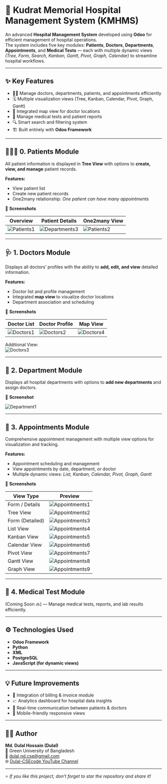 # 🏥 Kudrat Memorial Hospital Management System (KMHMS)

An advanced **Hospital Management System** developed using **Odoo** for efficient management of hospital operations.  
The system includes five key modules: **Patients**, **Doctors**, **Departments**, **Appointments**, and **Medical Tests** — each with multiple dynamic views *(Tree, Form, Search, Kanban, Gantt, Pivot, Graph, Calendar)* to streamline hospital workflows.

---

## ✨ Key Features

- 👨‍⚕️ Manage doctors, departments, patients, and appointments efficiently  
- 🗓️ Multiple visualization views (Tree, Kanban, Calendar, Pivot, Graph, Gantt)  
- 🧭 Integrated map view for doctor locations  
- 🧪 Manage medical tests and patient reports  
- 🔍 Smart search and filtering system  
- 🏗️ Built entirely with **Odoo Framework**

---

## 🧑‍🤝‍🧑 0. Patients Module

All patient information is displayed in **Tree View** with options to **create, view, and manage** patient records.

**Features:**
- View patient list  
- Create new patient records  
- One2many relationship: *One patient can have many appointments*

📸 **Screenshots**

| Overview | Patient Details | One2many View |
|-----------|----------------|----------------|
| ![Patients1](./picture/1.png) | ![Departments3](./picture/2.png) | ![Patients2](./picture/3.png) |

---

## 🩺 1. Doctors Module

Displays all doctors’ profiles with the ability to **add, edit, and view** detailed information.

**Features:**
- Doctor list and profile management  
- Integrated **map view** to visualize doctor locations  
- Department association and scheduling  

📸 **Screenshots**

| Doctor List | Doctor Profile | Map View |
|--------------|----------------|----------|
| ![Doctors1](./picture/4.png) | ![Doctors2](./picture/5.png) | ![Doctors4](./picture/6.png) |

Additional View:  
![Doctors3](./picture/7.png)

---

## 🏢 2. Department Module

Displays all hospital departments with options to **add new departments** and assign doctors.

📸 **Screenshot**

![Department1](./picture/8.png)

---

## 📅 3. Appointments Module

Comprehensive appointment management with multiple view options for visualization and tracking.

**Features:**
- Appointment scheduling and management  
- View appointments by date, department, or doctor  
- Multiple dynamic views: *List, Kanban, Calendar, Pivot, Graph, Gantt*

📸 **Screenshots**

| View Type | Preview |
|------------|----------|
| Form / Details | ![Appointments1](./picture/9.png) |
| Tree View | ![Appointments2](./picture/10.png) |
| Form (Detailed) | ![Appointments3](./picture/11.png) |
| List View | ![Appointments4](./picture/12.png) |
| Kanban View | ![Appointments5](./picture/13.png) |
| Calendar View | ![Appointments6](./picture/14.png) |
| Pivot View | ![Appointments7](./picture/15.png) |
| Gantt View | ![Appointments8](./picture/16.png) |
| Graph View | ![Appointments9](./picture/17.png) |

---

## 🧬 4. Medical Test Module

(Coming Soon 🔜) — Manage medical tests, reports, and lab results efficiently.

---

## ⚙️ Technologies Used

- **Odoo Framework**
- **Python**
- **XML**
- **PostgreSQL**
- **JavaScript (for dynamic views)**

---

## 💡 Future Improvements

- 🧾 Integration of billing & invoice module  
- 📈 Analytics dashboard for hospital data insights  
- 💬 Real-time communication between patients & doctors  
- 📱 Mobile-friendly responsive views  

---

## 👨‍💻 Author

**Md. Dulal Hossain (Dulal)**  
📍 Green University of Bangladesh  
📧 [dulal,nd.cse@gmail.com](mailto:dulal,nd.cse@gmail.com)  
🌐 [Dulal-CSEcode YouTube Channel](https://www.youtube.com/@Dulal-CSEcode)

---

⭐ *If you like this project, don’t forget to star the repository and share it!*  
